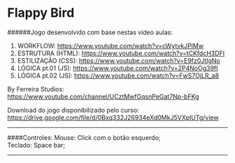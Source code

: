 Flappy Bird
===========

######Jogo desenvolvido com base nestas video aulas:

1. WORKFLOW: https://www.youtube.com/watch?v=cWytvkJPlMw
2. ESTRUTURA (HTML): https://www.youtube.com/watch?v=tCKfdcH3DFI
3. ESTILIZAÇÃO (CSS): https://www.youtube.com/watch?v=E9fz0JtIgNo
4. LÓGICA pt.01 (JS): https://www.youtube.com/watch?v=2P4NoOg39fI
4. LÓGICA pt.02 (JS): https://www.youtube.com/watch?v=FwS7OjLR_a8

By Ferreira Studios: https://www.youtube.com/channel/UCztMwfGqsnPeGat7Np-bFKg

Download do jogo disponibilizado pelo curso: https://drive.google.com/file/d/0Bxq332J26934eXd0MkJ5VXpIUTg/view

------------------------------------------------------------------------------------------------------------------

####Controles:
Mouse: Click com o botão esquerdo; <br/>
Teclado: Space bar; <br/>

---------------------------------------------
